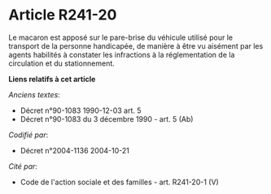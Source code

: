 # Article R241-20

Le macaron est apposé sur le pare-brise du véhicule utilisé pour le transport de la personne handicapée, de manière à être vu
aisément par les agents habilités à constater les infractions à la réglementation de la circulation et du stationnement.

**Liens relatifs à cet article**

_Anciens textes_:

  - Décret n°90-1083 1990-12-03 art. 5
  - Décret n°90-1083 du 3 décembre 1990 - art. 5 (Ab)

_Codifié par_:

  - Décret n°2004-1136 2004-10-21

_Cité par_:

  - Code de l'action sociale et des familles - art. R241-20-1 (V)
